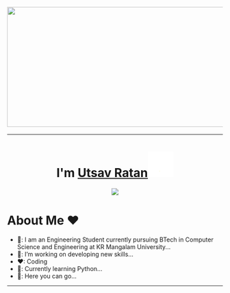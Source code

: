 <p align="center">
  <img src="https://github.com/user-attachments/assets/4334f74b-3371-4b7d-b6eb-7de4ddad5df1" height="280" width="600"/>
</p>
<hr>
<h1 align="center">I'm <a href="https://github.com/utsavratan">Utsav Ratan<a><img src="https://github.com/Kathryn-Jie/Kathryn-Jie/blob/main/wave.gif" width="60px"/></h1>
  <p align="center">
  <img width="350" src="https://github.com/user-attachments/assets/4dbeb616-5521-42ee-b57a-0464f62bcff1">
<Br>
<h1>About Me ❤</h1>
    
- 🏫: I am an Engineering Student currently pursuing BTech in Computer Science and Engineering at KR Mangalam University...
- 🔭: I’m working on developing new skills...
- ❤: Coding
- 🌱: Currently learning Python...
- 💬: Here you can go...
<hr>
<Br>

